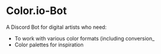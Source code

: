 # Color.io-Bot

A Discord Bot for digital artists who need:
- To work with various color formats (including conversion_
- Color palettes for inspiration
